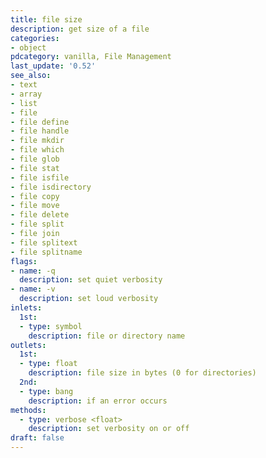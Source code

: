 ```yaml
---
title: file size
description: get size of a file
categories:
- object
pdcategory: vanilla, File Management
last_update: '0.52'
see_also:
- text
- array
- list
- file
- file define
- file handle
- file mkdir
- file which
- file glob
- file stat
- file isfile
- file isdirectory
- file copy
- file move
- file delete
- file split
- file join
- file splitext
- file splitname
flags:
- name: -q
  description: set quiet verbosity
- name: -v
  description: set loud verbosity
inlets:
  1st:
  - type: symbol
    description: file or directory name
outlets:
  1st:
  - type: float
    description: file size in bytes (0 for directories)
  2nd:
  - type: bang
    description: if an error occurs
methods:
  - type: verbose <float>
    description: set verbosity on or off
draft: false
---
```


